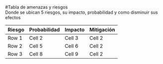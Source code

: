 #Tabla de amenazas y riesgos  
Donde se ubican 5 riesgos, su impacto, probabilidad y como disminuir sus efectos

| Riesgo | Probabilidad| Impacto |Mitigación |
|----------|----------|----------|----------|
| Row 1    | Cell 2   | Cell 3   |Cell 2   |
| Row 2    | Cell 5   | Cell 6   |Cell 2   |
| Row 3    | Cell 8   | Cell 9   |Cell 2   |
